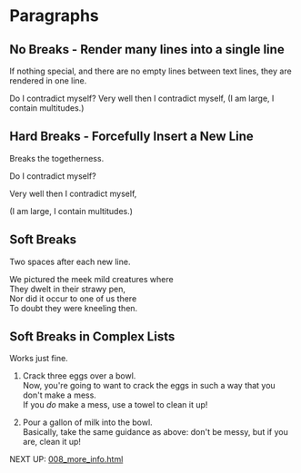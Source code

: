 # Paragraphs

## No Breaks - Render many lines into a single line
If nothing special, and there are no empty lines between text lines, they are rendered in one line.

Do I contradict myself?
Very well then I contradict myself,
(I am large, I contain multitudes.)

## Hard Breaks - Forcefully Insert a New Line
Breaks the togetherness.  

Do I contradict myself?

Very well then I contradict myself,

(I am large, I contain multitudes.)

## Soft Breaks
Two spaces after each new line.  

We pictured the meek mild creatures where   
They dwelt in their strawy pen,  
Nor did it occur to one of us there  
To doubt they were kneeling then.  

## Soft Breaks in Complex Lists
Works just fine.
1. Crack three eggs over a bowl.  
 Now, you're going to want to crack the eggs in such a way that you don't make a mess.  
 If you _do_ make a mess, use a towel to clean it up!

2. Pour a gallon of milk into the bowl.  
 Basically, take the same guidance as above: don't be messy, but if you are, clean it up!

NEXT UP:
[008_more_info.html](008_more_info.html)
